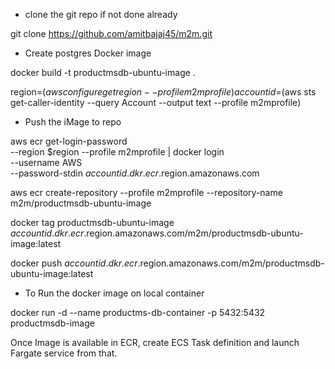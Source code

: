 * clone the git repo if not done already

git clone https://github.com/amitbajaj45/m2m.git 

* Create postgres Docker image

docker build -t productmsdb-ubuntu-image .

region=$(aws configure get region --profile m2mprofile)
accountid=$(aws sts get-caller-identity --query Account --output text --profile m2mprofile)

* Push the iMage to repo

aws ecr get-login-password \
  --region $region --profile m2mprofile | docker login \
  --username AWS \
  --password-stdin $accountid.dkr.ecr.$region.amazonaws.com
  

aws ecr create-repository --profile m2mprofile --repository-name m2m/productmsdb-ubuntu-image

  

docker tag productmsdb-ubuntu-image $accountid.dkr.ecr.$region.amazonaws.com/m2m/productmsdb-ubuntu-image:latest

docker push $accountid.dkr.ecr.$region.amazonaws.com/m2m/productmsdb-ubuntu-image:latest


* To Run the docker image on local container

docker run -d --name productms-db-container -p 5432:5432 productmsdb-image

Once Image is available in ECR, create ECS Task definition and launch Fargate service from that.
<USe Cloudformation scripts>
